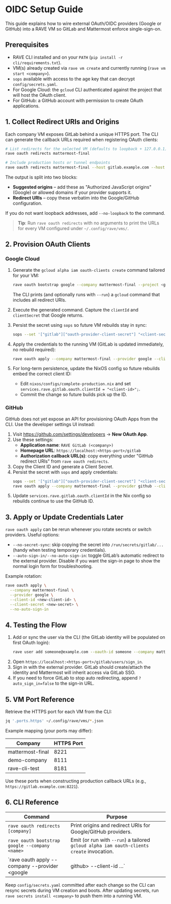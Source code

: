 # OIDC Setup Guide

This guide explains how to wire external OAuth/OIDC providers (Google or GitHub) into a RAVE VM so GitLab and Mattermost enforce single-sign-on.

## Prerequisites

- RAVE CLI installed and on your `PATH` (`pip install -r cli/requirements.txt`).
- VM(s) already created via `rave vm create` and currently running (`rave vm start <company>`).
- `sops` available with access to the age key that can decrypt `config/secrets.yaml`.
- For Google Cloud: the `gcloud` CLI authenticated against the project that will host the OAuth client.
- For GitHub: a GitHub account with permission to create OAuth applications.

## 1. Collect Redirect URIs and Origins

Each company VM exposes GitLab behind a unique HTTPS port. The CLI can generate the callback URLs required when registering OAuth clients:

```bash
# List redirects for the selected VM (defaults to loopback + 127.0.0.1)
rave oauth redirects mattermost-final

# Include production hosts or tunnel endpoints
rave oauth redirects mattermost-final --host gitlab.example.com --host https://gitlab.staging.example.com:10443
```

The output is split into two blocks:

- **Suggested origins** – add these as "Authorized JavaScript origins" (Google) or allowed domains if your provider supports it.
- **Redirect URIs** – copy these verbatim into the Google/GitHub configuration.

If you do not want loopback addresses, add `--no-loopback` to the command.

> **Tip**: Run `rave oauth redirects` with no arguments to print the URLs for every VM configured under `~/.config/rave/vms/`.

## 2. Provision OAuth Clients

### Google Cloud

1. Generate the `gcloud alpha iam oauth-clients create` command tailored for your VM:
   ```bash
   rave oauth bootstrap google --company mattermost-final --project <gcp-project-id>
   ```
   The CLI prints (and optionally runs with `--run`) a `gcloud` command that includes all redirect URIs.

2. Execute the generated command. Capture the `clientId` and `clientSecret` that Google returns.

3. Persist the secret using `sops` so future VM rebuilds stay in sync:
   ```bash
   sops --set '["gitlab"]["oauth-provider-client-secret"] "<client-secret>"' config/secrets.yaml
   ```

4. Apply the credentials to the running VM (GitLab is updated immediately, no rebuild required):
   ```bash
   rave oauth apply --company mattermost-final --provider google --client-id <client-id>
   ```

5. For long-term persistence, update the NixOS config so future rebuilds embed the correct client ID:
   - Edit `nixos/configs/complete-production.nix` and set `services.rave.gitlab.oauth.clientId = "<client-id>";`.
   - Commit the change so future builds pick up the ID.

### GitHub

GitHub does not yet expose an API for provisioning OAuth Apps from the CLI. Use the developer settings UI instead:

1. Visit <https://github.com/settings/developers> → **New OAuth App**.
2. Use these settings:
   - **Application name**: `RAVE GitLab (<company>)`
   - **Homepage URL**: `https://localhost:<https-port>/gitlab`
   - **Authorization callback URL(s)**: copy everything under "GitHub redirect URIs" from `rave oauth redirects`.
3. Copy the Client ID and generate a Client Secret.
4. Persist the secret with `sops` and apply credentials:
   ```bash
   sops --set '["gitlab"]["oauth-provider-client-secret"] "<client-secret>"' config/secrets.yaml
   rave oauth apply --company mattermost-final --provider github --client-id <client-id>
   ```
5. Update `services.rave.gitlab.oauth.clientId` in the Nix config so rebuilds continue to use the GitHub ID.

## 3. Apply or Update Credentials Later

`rave oauth apply` can be rerun whenever you rotate secrets or switch providers. Useful options:

- `--no-secret-sync`: skip copying the secret into `/run/secrets/gitlab/...` (handy when testing temporary credentials).
- `--auto-sign-in/--no-auto-sign-in`: toggle GitLab’s automatic redirect to the external provider. Disable if you want the sign-in page to show the normal login form for troubleshooting.

Example rotation:
```bash
rave oauth apply \
  --company mattermost-final \
  --provider google \
  --client-id <new-client-id> \
  --client-secret <new-secret> \
  --no-auto-sign-in
```

## 4. Testing the Flow

1. Add or sync the user via the CLI (the GitLab identity will be populated on first OAuth login):
   ```bash
   rave user add someone@example.com --oauth-id someone --company mattermost-final --provider google
   ```
2. Open `https://localhost:<https-port>/gitlab/users/sign_in`.
3. Sign in with the external provider. GitLab should create/attach the identity and Mattermost will inherit access via GitLab SSO.
4. If you need to force GitLab to stop auto redirecting, append `?auto_sign_in=false` to the sign-in URL.

## 5. VM Port Reference

Retrieve the HTTPS port for each VM from the CLI:

```bash
jq '.ports.https' ~/.config/rave/vms/*.json
```

Example mapping (your ports may differ):

| Company           | HTTPS Port |
|-------------------|------------|
| mattermost-final  | 8221       |
| demo-company      | 8111       |
| rave-cli-test     | 8181       |

Use these ports when constructing production callback URLs (e.g., `https://gitlab.example.com:8221`).

## 6. CLI Reference

| Command | Purpose |
|---------|---------|
| `rave oauth redirects [company]` | Print origins and redirect URIs for Google/GitHub providers. |
| `rave oauth bootstrap google --company <name>` | Emit (or run with `--run`) a tailored `gcloud alpha iam oauth-clients create` invocation. |
| `rave oauth apply --company <name> --provider <google|github> --client-id …` | Push credentials into the running VM and update GitLab’s settings. |

Keep `config/secrets.yaml` committed after each change so the CLI can resync secrets during VM creation and boots. After updating secrets, run `rave secrets install <company>` to push them into a running VM.
